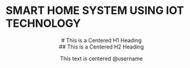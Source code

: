 # SMART HOME SYSTEM USING IOT TECHNOLOGY

<div style="text-align: center;">
# This is a Centered H1 Heading
</div>

<div style="text-align: center;">
## This is a Centered H2 Heading
</div>

<p align="center">
  This text is centered @username
</p>
